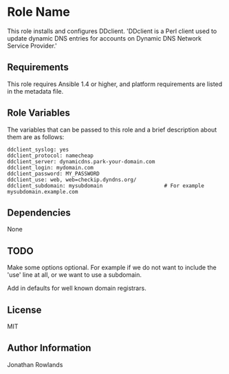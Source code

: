 Role Name
========

This role installs and configures DDclient. 'DDclient is a Perl client used to update dynamic DNS entries for accounts on Dynamic DNS Network Service Provider.'

Requirements
------------

This role requires Ansible 1.4 or higher, and platform requirements are listed in the metadata file.

Role Variables
--------------

The variables that can be passed to this role and a brief description about
them are as follows:

    ddclient_syslog: yes
    ddclient_protocol: namecheap
    ddclient_server: dynamicdns.park-your-domain.com
    ddclient_login: mydomain.com
    ddclient_password: MY_PASSWORD
    ddclient_use: web, web=checkip.dyndns.org/
    ddclient_subdomain: mysubdomain                    # For example mysubdomain.example.com

Dependencies
------------

None


TODO
------------

Make some options optional. For example if we do not want to include the 'use' line at all, or we want to use a subdomain.

Add in defaults for well known domain registrars.

License
-------

MIT

Author Information
------------------

Jonathan Rowlands
